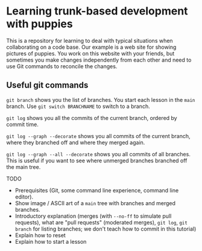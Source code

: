 # Learning trunk-based development with puppies

This is a repository for learning to deal with typical situations when
collaborating on a code base. Our example is a web site for showing
pictures of puppies. You work on this website with your friends, but
sometimes you make changes independently from each other and need to use
Git commands to reconcile the changes.

## Useful git commands

`git branch` shows you the list of branches. You start each lesson in the
`main` branch. Use `git switch BRANCHNAME` to switch to a branch.

`git log` shows you all the commits of the current branch, ordered by
commit time.

`git log --graph --decorate` shows you all commits of the current branch, where they
branched off and where they merged again.

`git log --graph --all --decorate` shows you all commits of all branches.
This is useful if you want to see where unmerged branches branched off
the main tree.

TODO

- Prerequisites (Git, some command line experience, command line editor).
- Show image / ASCII art of a `main` tree with branches and merged
	branches.
- Introductory explanation (merges (with `--no-ff` to simulate pull requests), what are "pull requests" (moderated
	merges), `git log`, `git branch` for listing branches; we don't teach
	how to commit in this tutorial)
- Explain how to reset
- Explain how to start a lesson

